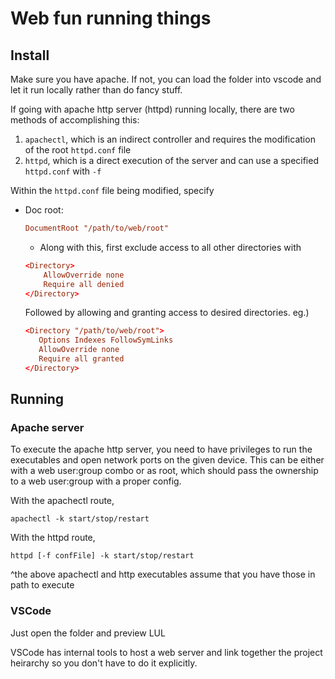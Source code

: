 # Web fun running things

## Install
Make sure you have apache. If not, you can load the folder into vscode
and let it run locally rather than do fancy stuff.

If going with apache http server (httpd) running locally, there are two methods
of accomplishing this:

1. ``apachectl``, which is an indirect controller and requires the modification of the root ``httpd.conf`` file
2. ``httpd``, which is a direct execution of the server and can use a specified ``httpd.conf`` with ``-f``

Within the ``httpd.conf`` file being modified, specify
* Doc root:

    ```conf
    DocumentRoot "/path/to/web/root"
    ```

    * Along with this, first exclude access to all other directories with

    ```conf
    <Directory>
        AllowOverride none
        Require all denied
    </Directory>
    ```

    Followed by allowing and granting access to desired directories. eg.)

     ```conf
    <Directory "/path/to/web/root">
        Options Indexes FollowSymLinks
        AllowOverride none
        Require all granted
    </Directory>
    ```

## Running
### Apache server
To execute the apache http server, you need to have privileges to run the executables and
open network ports on the given device. This can be either with a web user:group
combo or as root, which should pass the ownership to a web user:group with a proper config.

With the apachectl route,
```
apachectl -k start/stop/restart
```

With the httpd route,
```
httpd [-f confFile] -k start/stop/restart
```

^the above apachectl and http executables assume that you have those in path 
to execute

### VSCode
Just open the folder and preview LUL

VSCode has internal tools to host a web server and link together the project
heirarchy so you don't have to do it explicitly.
